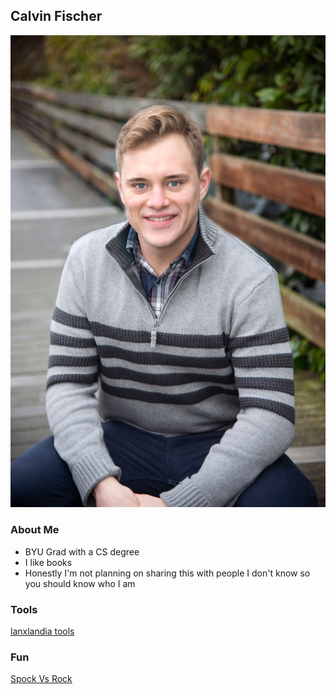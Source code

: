 

## Calvin Fischer


![me](DSC_3016.jpg)
### About Me
- BYU Grad with a CS degree
- I like books
- Honestly I'm not planning on sharing this with people I don't know so you should know who I am

### Tools
[lanxlandia tools](https://calvinlf.github.io/DndTools/lanxlandia)


### Fun
[Spock Vs Rock](https://calvinlf.github.io/SvR/play.html)
